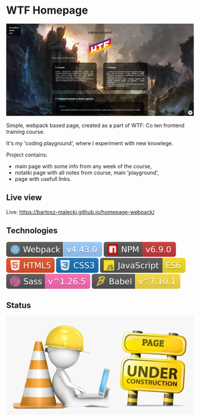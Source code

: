 # WTF Homepage 

![cover](gh/cover.png)

Simple, webpack based page, created as a part of WTF: Co ten frontend training course. 

It's my 'coding playground', where I experiment with new knowlege.  

Project contains:

- main page with some info from any week of the course,
- notatki page with all notes from course, main 'playground',
- page with usefull links.

## Live view

Live: https://bartosz-malecki.github.io/homepage-webpack/

## Technologies 

![cover](gh/Webpack.svg) ![cover](gh/NPM.svg) ![cover](gh/HTML5.svg) ![cover](gh/CSS3.svg) ![cover](gh/JavaScript.svg) ![cover](gh/SASS.svg) ![cover](gh/Babel.svg)

## Status

![cover](gh/underConstruction.png)

